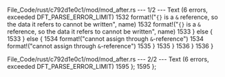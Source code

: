 File_Code/rust/c792d1e0c1/mod/mod_after.rs --- 1/2 --- Text (6 errors, exceeded DFT_PARSE_ERROR_LIMIT)
1532             format!("`{}` is a `&` reference, so the data it refers to cannot be written", name)                                                        1532             format!("`{}` is a `&` reference, so the data it refers to cannot be written", name)
1533         } else {                                                                                                                                        1533         } else {
1534             format!("cannot assign through `&`-reference")                                                                                              1534             format!("cannot assign through `&`-reference")
1535         }                                                                                                                                               1535         }
1536     }                                                                                                                                                   1536     }

File_Code/rust/c792d1e0c1/mod/mod_after.rs --- 2/2 --- Text (6 errors, exceeded DFT_PARSE_ERROR_LIMIT)
1595                                             };                                                                                                          1595                                             };


